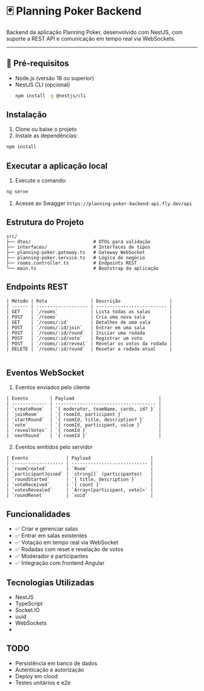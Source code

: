 # 🃏 Planning Poker Backend

Backend da aplicação Planning Poker, desenvolvido com NestJS, com suporte a REST API e comunicação em tempo real via WebSockets.

---

## 🚀 Pré-requisitos

- Node.js (versão 18 ou superior)
- NestJS CLI (opcional)
  ```bash
  npm install -g @nestjs/cli
  ```

## Instalação

1. Clone ou baixe o projeto
2. Instale as dependências:

```bash
npm install
```

## Executar a aplicação local

1. Execute o comando:

```bash
ng serve
```

1. Acesse ao Swagger `https://planning-poker-backend-api.fly.dev/api`

## Estrutura do Projeto

```
src/
├── dtos/                       # DTOs para validação
├── interfaces/                 # Interfaces de tipos
├── planning-poker.gateway.ts   # Gateway WebSocket
├── planning-poker.service.ts   # Lógica de negócio
├── rooms.controller.ts         # Endpoints REST
└── main.ts                     # Bootstrap da aplicação

```

## Endpoints REST

```
| Método | Rota                | Descrição                  |
| ------ | ------------------- | -------------------------- |
| GET    | `/rooms`            | Lista todas as salas       |
| POST   | `/rooms`            | Cria uma nova sala         |
| GET    | `/rooms/:id`        | Detalhes de uma sala       |
| POST   | `/rooms/:id/join`   | Entrar em uma sala         |
| POST   | `/rooms/:id/round`  | Iniciar uma rodada         |
| POST   | `/rooms/:id/vote`   | Registrar um voto          |
| POST   | `/rooms/:id/reveal` | Revelar os votos da rodada |
| DELETE | `/rooms/:id/round`  | Resetar a rodada atual     |


```

## Eventos WebSocket

1. Eventos enviados pelo cliente

```
| Evento        | Payload                               |
| ------------- | ------------------------------------- |
| `createRoom`  | `{ moderator, teamName, cards, id? }` |
| `joinRoom`    | `{ roomId, participant }`             |
| `startRound`  | `{ roomId, title, description? }`     |
| `vote`        | `{ roomId, participant, value }`      |
| `revealVotes` | `{ roomId }`                          |
| `nextRound`   | `{ roomId }`                          |

```

2.  Eventos emitidos pelo servidor

```
| Evento              | Payload                      |
| ------------------- | ---------------------------- |
| `roomCreated`       | `Room`                       |
| `participantJoined` | `string[]` (participantes)   |
| `roundStarted`      | `{ title, description }`     |
| `voteReceived`      | `{ count }`                  |
| `votesRevealed`     | `Array<[participant, vote]>` |
| `roundReset`        | `void`                       |

```

## Funcionalidades

- ✅ Criar e gerenciar salas
- ✅ Entrar em salas existentes
- ✅ Votação em tempo real via WebSocket
- ✅ Rodadas com reset e revelação de votos
- ✅ Moderador e participantes
- ✅ Integração com frontend Angular

## Tecnologias Utilizadas

- NestJS
- TypeScript
- Socket.IO
- uuid
- WebSockets
- 
## TODO

- Persistência em banco de dados
- Autenticação e autorização
- Deploy em cloud
- Testes unitários e e2e
